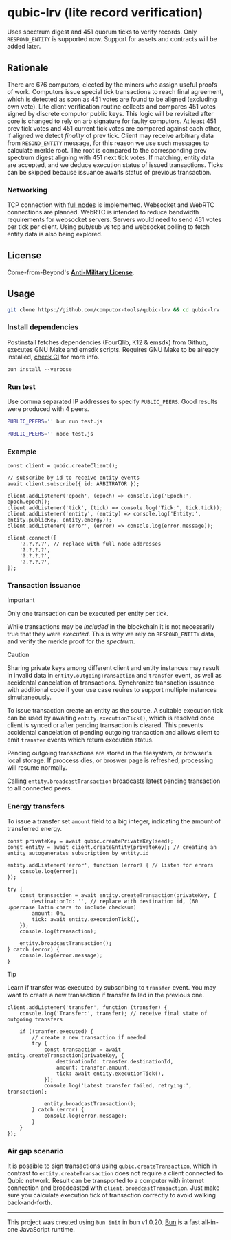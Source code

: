 # qubic-lrv (lite record verification)

Uses spectrum digest and 451 quorum ticks to verify records.
Only `RESPOND_ENTITY` is supported now. Support for assets and contracts will be added later.

## Rationale

There are 676 computors, elected by the miners who assign useful proofs of work. Computors issue special tick transactions to reach final agreement, which is detected as soon as 451 votes are found to be aligned (excluding own vote).
Lite client verification routine collects and compares 451 votes signed by discrete computor public keys. This logic will be revisited after core is changed to rely on arb signature for faulty computors.
At least 451 prev tick votes and 451 current tick votes are compared against each othor, if aligned we detect _finality_ of prev tick.
Client may receive arbitrary data from `RESOND_ENTITY` message, for this reason we use such messages to calculate merkle root. The root is compared to the corresponding prev spectrum digest aligning with 451 next tick votes.
If matching, entity data are accepted, and we deduce execution status of issued transactions. Ticks can be skipped because issuance awaits status of previous transaction.

### Networking

TCP connection with [full nodes](https://github.com/qubic/core) is implemented.
Websocket and WebRTC connections are planned. WebRTC is intended to reduce bandwidth requirements for websocket servers. Servers would need to send 451 votes per tick per client.
Using pub/sub vs tcp and websocket polling to fetch entity data is also being explored.

## License
Come-from-Beyond's [**Anti-Military License**](LICENSE).

## Usage
```bash
git clone https://github.com/computor-tools/qubic-lrv && cd qubic-lrv
```
### Install dependencies
Postinstall fetches dependencies (FourQlib, K12 & emsdk) from Github, executes GNU Make and emsdk scripts. Requires GNU Make to be already installed, [check CI](https://github.com/computor-tools/qubic-crypto/actions) for more info.

```
bun install --verbose
```

### Run test

Use comma separated IP addresses to specify `PUBLIC_PEERS`. Good results were produced with 4 peers.

```bash
PUBLIC_PEERS='' bun run test.js
```

```bash
PUBLIC_PEERS='' node test.js
```

### Example
```JS
const client = qubic.createClient();

// subscribe by id to receive entity events
await client.subscribe({ id: ARBITRATOR });

client.addListener('epoch', (epoch) => console.log('Epoch:', epoch.epoch));
client.addListener('tick', (tick) => console.log('Tick:', tick.tick));
client.addListener('entity', (entity) => console.log('Entity:', entity.publicKey, entity.energy));
client.addListener('error', (error) => console.log(error.message));

client.connect([
    '?.?.?.?', // replace with full node addresses
    '?.?.?.?',
    '?.?.?.?',
    '?.?.?.?',
]);
```

### Transaction issuance
> [!IMPORTANT]  
> Only one transaction can be executed per entity per tick.
>
> While transactions may be _included_ in the blockchain it is not necessarily true that they were _executed_. This is why we rely on `RESPOND_ENTITY` data, and verify the merkle proof for the _spectrum_.

> [!CAUTION]
> Sharing private keys among different client and entity instances may result in invalid data in `entity.outgoingTransaction` and `transfer` event, as well as accidental cancelation of transactions.
> Synchronize transaction issuance with additional code if your use case reuires to support multiple instances simultaneously.

To issue transaction create an entity as the source. A suitable execution tick can be used by awaiting `entity.executionTick()`, which is resolved once client is synced or after pending transaction is cleared.
This prevents accidental cancelation of pending outgoing transaction and allows client to emit `transfer` events which return execution status.

Pending outgoing transactions are stored in the filesystem, or browser's local storage. If proccess dies, or broswer page is refreshed, processing will resume normally.

Calling `entity.broadcastTransaction` broadcasts latest pending transaction to all connected peers.

### Energy transfers
To issue a transfer set `amount` field to a big integer, indicating the amount of transferred energy.

```JS
const privateKey = await qubic.createPrivateKey(seed);
const entity = await client.createEntity(privateKey); // creating an entity autogenerates subscription by entity.id

entity.addListener('error', function (error) { // listen for errors
    console.log(error);
});

try {
    const transaction = await entity.createTransaction(privateKey, {
        destinationId: '', // replace with destination id, (60 uppercase latin chars to include checksum)
        amount: 0n,
        tick: await entity.executionTick(),
    });
    console.log(transaction);

    entity.broadcastTransaction();
} catch (error) {
    console.log(error.message);
}
```

> [!TIP]
> Learn if transfer was executed by subscribing to `transfer` event. You may want to create a new transaction if transfer failed in the previous one.

```JS
client.addListener('transfer', function (transfer) {
    console.log('Transfer:', transfer); // receive final state of outgoing transfers

    if (!tranfer.executed) {
        // create a new transaction if needed
        try {
            const transaction = await entity.createTransaction(privateKey, {
                destinationId: transfer.destinationId,
                amount: transfer.amount,
                tick: await entity.executionTick(),
            });
            console.log('Latest transfer failed, retrying:', transaction);

            entity.broadcastTransaction();
        } catch (error) {
            console.log(error.message);
        }
    }
});
```

### Air gap scenario

It is possible to sign transactions using `qubic.createTransaction`, which in contrast to `entity.createTransaction` does not require a client connected to Qubic network.
Result can be transported to a computer with internet connection and broadcasted with `client.broadcastTransaction`.
Just make sure you calculate execution tick of transaction correctly to avoid walking back-and-forth.

---

This project was created using `bun init` in bun v1.0.20. [Bun](https://bun.sh) is a fast all-in-one JavaScript runtime.
